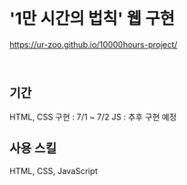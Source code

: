 # '1만 시간의 법칙' 웹 구현
https://ur-zoo.github.io/10000hours-project/

</br>

## 기간
HTML, CSS 구현 : 7/1 ~ 7/2
JS : 추후 구현 예정

## 사용 스킬
HTML, CSS, JavaScript
